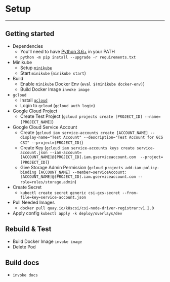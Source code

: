 # Setup

-----

## Getting started

* Dependencies
    - You'll need to have [Python 3.6+](https://www.python.org/downloads/) in your PATH
    - `python -m pip install --upgrade -r requirements.txt`
* Minikube
    - Setup [`minikube`](https://kubernetes.io/docs/tasks/tools/install-minikube/#installing-minikube)
    - Start `minikube` (`minikube start`)
* Build
    - Enable `minikube` Docker Env (`eval $(minikube docker-env)`)
    - Build Docker Image `invoke image`
* `gcloud`
    - Install [`gcloud`](https://cloud.google.com/sdk/install)
    - Login to `gcloud` (`gcloud auth login`)
* Google Cloud Project
    - Create Test Project (`gcloud projects create [PROJECT_ID] --name=[PROJECT_NAME]`)
* Google Cloud Service Account
    - Create (`gcloud iam service-accounts create [ACCOUNT_NAME] --display-name="Test Account" --description="Test Account for GCS CSI" --project=[PROJECT_ID]`)
    - Create Key (`gcloud iam service-accounts keys create service-account.json --iam-account=[ACCOUNT_NAME]@[PROJECT_ID].iam.gserviceaccount.com  --project=[PROJECT_ID]`)
    - Give Storage Admin Permission (`gcloud projects add-iam-policy-binding [ACCOUNT_NAME] --member=serviceAccount:[ACCOUNT_NAME]@[PROJECT_ID].iam.gserviceaccount.com --role=roles/storage.admin`)
* Create Secret
    - `kubectl create secret generic csi-gcs-secret --from-file=key=service-account.json`
* Pull Needed Images
    - `docker pull quay.io/k8scsi/csi-node-driver-registrar:v1.2.0`
* Apply config `kubectl apply -k deploy/overlays/dev`

## Rebuild & Test

* Build Docker Image `invoke image`
* Delete Pod

## Build docs

* `invoke docs`
